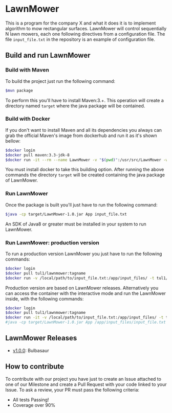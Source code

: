 # LawnMower

This is a program for the company X and what it does it is to implement algorithm to mow rectangular surfaces.
LawnMower will control sequentially N lawn mowers, each one following directives from a configuration file.
The file `input_file.txt` in the repository is an example of configuration file.

## Build and run LawnMower
### Build with Maven
To build the project just run the following command:
```bash
$mvn package
```
To perform this you'll have to install Maven:3.+.
This operation will create a directory named `target` where the java package will be contained.

### Build with Docker
If you don't want to install Maven and all its dependencies you always can grab the official Maven's image from dockerhub and run it as it's shown bellow:
```bash
$docker login
$docker pull maven:3.3-jdk-8
$docker run -it --rm --name LawnMower -v "$(pwd)":/usr/src/LawnMower -w /usr/src/LawnMower maven:3.3-jdk-8 mvn clean install
```
You must install docker to take this building option.
After running the above commands the directory `target` will be created containing the java package of LawnMower.

### Run LawnMower
Once the package is built you'll just have to run the following command:
```bash
$java -cp target/LawnMower-1.0.jar App input_file.txt
```
An SDK of Java8 or greater must be installed in your system to run LawnMower.

### Run LawnMower: production version
To run a production version LawnMower you just have to run the following commands: 
```bash
$docker login
$docker pull tul1/lawnmower:tagname
$docker run -v /local/path/to/input_file.txt:/app/input_files/ -t tul1/lawnmower:latest java -cp target/LawnMower-1.0.jar App /app/input_files/input_file.txt
```
Production version are based on LawnMower releases.
Alternatively you can access the container with the interactive mode and run the LawnMower inside, with the following commands:
```bash
$docker login
$docker pull tul1/lawnmower:tagname
$docker run -it -v /local/path/to/input_file.txt:/app/input_files/ -t tul1/lawnmower:latest bash
#java -cp target/LawnMower-1.0.jar App /app/input_files/input_file.txt
```

## LawnMower Releases
* [v1.0.0](https://github.com/tul1/LawnMower/releases/tag/v1.0.0): Bulbasaur

## How to contribute
To contribute with our project you have just to create an Issue attached to one of our Milestone and create a Pull Request with your code linked to your Issue.
To ask a review, your PR must pass the following criteria:
* All tests Passing!
* Coverage over 90%
